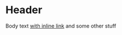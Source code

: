 # Header

Body text [with inline link][with-inline-link] and some other stuff

[with-inline-link]: http://example.com
